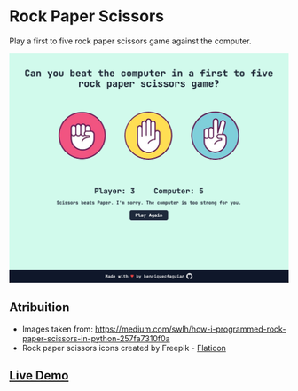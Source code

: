 # Rock Paper Scissors

Play a first to five rock paper scissors game against the computer.

![Screenshot of the project](images/project-screenshot.png)

## Atribuition

- Images taken from: https://medium.com/swlh/how-i-programmed-rock-paper-scissors-in-python-257fa7310f0a
- Rock paper scissors icons created by Freepik - [Flaticon](https://www.flaticon.com/free-icons/rock-paper-scissors)</a>

## [Live Demo](https://henriquecfaguiar.github.io/rock-paper-scissors/)
